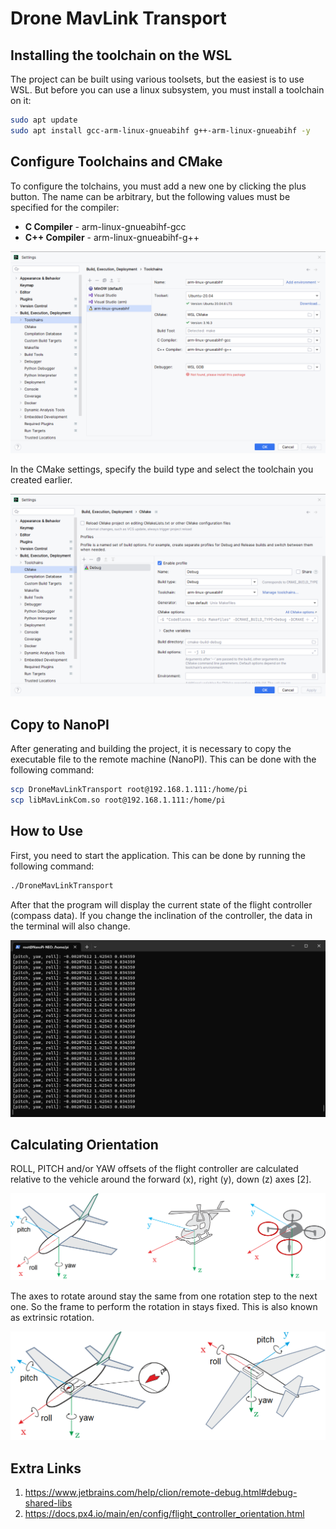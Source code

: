 # Drone MavLink Transport

## Installing the toolchain on the WSL

The project can be built using various toolsets, but the easiest is to use WSL. But before you can use a linux
subsystem, you must install a toolchain on it:
```bash
sudo apt update
sudo apt install gcc-arm-linux-gnueabihf g++-arm-linux-gnueabihf -y
```

## Configure Toolchains and CMake

To configure the tolchains, you must add a new one by clicking the plus button. The name can be arbitrary,
but the following values must be specified for the compiler:

* **C Compiler** - arm-linux-gnueabihf-gcc
* **C++ Compiler** - arm-linux-gnueabihf-g++

![ToolchainSettings](./docs/images/toolchain-settings.png)

In the CMake settings, specify the build type and select the toolchain you created earlier.

![CmakeSettings](./docs/images/cmake-settings.png)

## Copy to NanoPI

After generating and building the project, it is necessary to copy the executable file to the remote machine (NanoPI).
This can be done with the following command:
```bash
scp DroneMavLinkTransport root@192.168.1.111:/home/pi
scp libMavLinkCom.so root@192.168.1.111:/home/pi
```

## How to Use

First, you need to start the application. This can be done by running the following command:
```bash
./DroneMavLinkTransport
```

After that the program will display the current state of the flight controller (compass data). If you change the inclination of the controller, the data in the terminal will also change.

![AttitudeVehicleState](./docs/images/attitude-vehicle-state.png)

## Calculating Orientation

ROLL, PITCH and/or YAW offsets of the flight controller are calculated relative to the vehicle around the forward (x), right (y), down (z) axes [2].

![FrameHeading](./docs/images/frame-heading.png)

The axes to rotate around stay the same from one rotation step to the next one. So the frame to perform the rotation in stays fixed. This is also known as extrinsic rotation. 

![FrameControllerOrientation](./docs/images/fc_orientation.png)

## Extra Links 

1. https://www.jetbrains.com/help/clion/remote-debug.html#debug-shared-libs
2. https://docs.px4.io/main/en/config/flight_controller_orientation.html